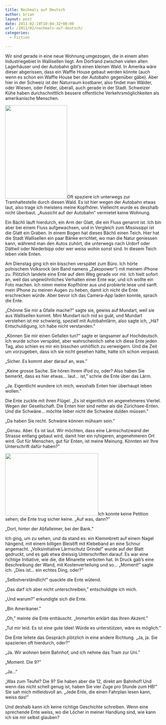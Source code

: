 ```yaml
---
title: Nochmals auf Deutsch
author: brian
layout: post
date: 2011-02-19T10:04:32+00:00
url: /2011/02/nochmals-auf-deutsch/
categories:
  - Fiction

---
```

Wir sind gerade in eine neue Wohnung umgezogen, die in einem alten Industriegebiet in Wallisellen liegt. Am Dorfrand zwischen vielen alten Lagerhäuser und der Autobahn gibt&#8217;s einen kleinen Wald. In Amerika wäre dieser abgerissen, dass ein Waffle House gebaut werden könnte (auch wenn es schon ein Waffle House ber der Autobahn gegenüber gäbe). Aber hier in der Schweiz ist der Naturraum kostbarer, also findet man Wälder, oder Wiesen, oder Felder, überall, auch gerade in der Stadt. Schweizer Kühe haben durchschnittlich bessere offentliche Verkehrsmöglichkeiten als amerikanische Menschen.

<!--more-->

[<img class="alignleft size-medium wp-image-101" title="IMG_3426" src="http://trammell.ch/wp-content/uploads/2011/02/IMG_3426-200x300.jpg" alt="" width="200" height="300" srcset="https://trammell.ch/wp-content/uploads/2011/02/IMG_3426-200x300.jpg 200w, https://trammell.ch/wp-content/uploads/2011/02/IMG_3426.jpg 427w" sizes="(max-width: 200px) 100vw, 200px" />][1]Oft spaziere ich unterwegs zur Tramhaltestelle durch diesen Wald. Es ist hier wegen der Autobahn etwas laut, also trage ich meistens meine Kopfhörer. Vielleicht wurde es desshalb nicht überbaut. „Aussicht auf der Autobahn” vermietet keine Wohnung.

Ein Bächli läuft hierdurch, ein Arm der Glatt, die ein Fluss genannt ist. Ich bin aber bei einem Fluss aufgewachsen, und in Vergleich zum Mississippi ist die Glatt ein Graben. In einem Bogen hat dieses Bächli einen Teich. Hier hat die Stadt Wallisellen ein paar Bänke errichtet, wo man die Natur geniessen kann, während man den Autos zuhört, die unterwegs nach Urdorf oder Dättwil oder Niederbipp oder wer weiss wohin sonst sind. In diesem Teich leben viele Enten.

Am Dienstag ging ich ein bisschen verspätet zum Büro. Ich hörte polnischem Volksrock (ein Band namens „Zakopower”) mit meinem iPhone zu. Plötzlich landete eine Ente auf dem Weg gerade vor mir. Ich hielt sofort an, weil das ungewöhnliches Verhalten einer Ente war, und ich wollte ein Foto machen. Ich nimm meine Kopfhörer aus und probierte leise und sanft mein iPhone zu meinen Augen zu heben, damit ich nicht die Ente erschrecken würde. Aber bevor ich das Camera-App laden konnte, sprach die Ente.

„Chönne Sie mir a Gfalle mache?” sagte sie, gewiss auf Mundart, weil sie aus Wallisellen kommt. Mini Mundart isch nid so guät, und Mundart verstehen ist mir schwierig, speziell mit Autobahnlärm, also sagte ich, „Hä? Entschuldigung, ich habe nicht verstanden.”

„Können Sie mir einen Gefallen tun?” sagte er langsamer auf Hochdeutsch. Ich wurde schon verspätet, aber wahrscheinlich sehe ich diese Ente jeden Tag, also schien es mir ein bisschen unhöflich zu verweigern. Und die Zeit um vorzugeben, dass ich sie nicht gesehen hätte, hatte ich schon verpasst.

„Sicher. Es kommt aber darauf an, was.”

„Keine grosse Sache. Sie hören Ihrem iPod zu, oder? Also haben Sie bemerkt, dass es hier etwas&#8230; laut&#8230; ist,” schrie die Ente über das Lärm.

„Ja. Eigentlicht wundere ich mich, wesshalb Enten hier überhaupt leben wollen.”

Die Ente zuckte mit ihren Flügel. „Es ist eigentlich ein angenehmeres Viertel. Wegen der Gesellschaft. Die Enten hier sind netter als die Zürichsee-Enten. Und die Schwäne&#8230; möchte lieber nicht die Schwäne dulden müssen.”

„Da haben Sie recht. Schwäne können mühsam sein.”

„Genau. Aber. Es ist laut. Wir möchten, dass eine Lärmschutzwand der Strasse entlang gebaut wird, damit hier ein ruhigeren, angenehmeren Ort wird. Gut für Menschen, gut für Enten, ist meine Meinung. Könnten wir Ihre Unterschrift dafür haben?”

[<img title="IMG_3475" src="http://trammell.ch/wp-content/uploads/2011/02/IMG_3475-300x200.jpg" alt="" width="300" height="200" />][2]Ich konnte keine Petition sehen; die Ente trug sicher keine. „Auf was, dann?”

„Dort, hinter der Abfalleimer, bei der Bank.”

Ich ging, um zu sehen, und da stand es: ein Klemmbrett auf einem Nagel hängend, mit einem billigen Bleistift mit Klebeband an eine Schnur angemacht. „Volksinitiative Lärmschutz Grindel” wurde auf der Blatt gedruckt, und es gab etwa dreissig Unterschriften darauf. Es war eine richtige Initiative, wie die, die Minarette verboten hat. In Druck gab&#8217;s eine Beschreibung der Wand, mit Kostenverteilung und so&#8230; „Moment!” sagte ich. „Dies ist&#8230; ein echtes Ding, oder?”

„Selbstverständlich!” quackte die Ente wütend.

„Das darf ich aber nicht unterschreiben,” entschuldigte ich mich.

„Und warum?” erkundigte sich die Ente.

„Bin Amerikaner.”

„Oh,” meinte die Ente enttäuscht. „Immerhin erklärt das Ihren Akzent.”

„Tut mir leid. Es ist eine gute Idee! Würde es unterstützen, wäre es möglich.”

Die Ente leitete das Gespräch plötzlich in eine andere Richtung. „Ja, ja. Sie spazierien oft hierdurch, oder?”

„Ja. Wir wohnen beim Bahnhof, und ich nehme das Tram zur Uni.”

„Moment. Die 9?”

„Ja&#8230;”

„Was zum Teufel? Die 9? Sie haben aber die 12, direkt am Bahnhof! Und wenn das nicht schell genug ist, haben Sie vier Zuge pro Stunde zum HB!” Sie sah mich mitleidsvoll an. „Jede Ente, die einen Fahrplan lesen kann, weiss das!”

Und deshalb kann ich keine richtige Geschichte schreiben. Wenn eine sprechende Ente weiss, wo die Löcher in meiner Handlung sind, wie kann ich sie mir selbst glauben?

 [1]: http://trammell.ch/wp-content/uploads/2011/02/IMG_3426.jpg
 [2]: http://trammell.ch/wp-content/uploads/2011/02/IMG_3475.jpg